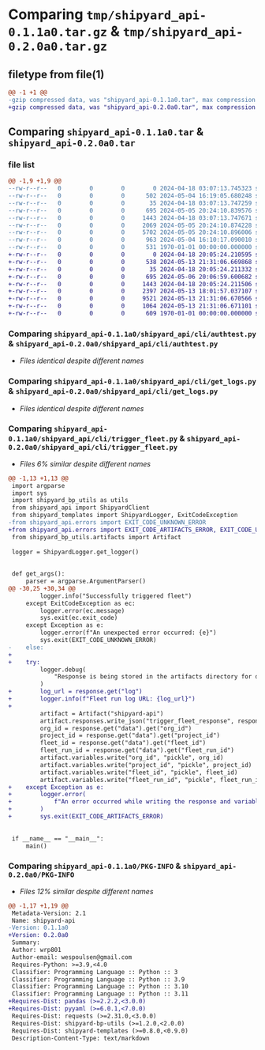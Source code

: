 # Comparing `tmp/shipyard_api-0.1.1a0.tar.gz` & `tmp/shipyard_api-0.2.0a0.tar.gz`

## filetype from file(1)

```diff
@@ -1 +1 @@
-gzip compressed data, was "shipyard_api-0.1.1a0.tar", max compression
+gzip compressed data, was "shipyard_api-0.2.0a0.tar", max compression
```

## Comparing `shipyard_api-0.1.1a0.tar` & `shipyard_api-0.2.0a0.tar`

### file list

```diff
@@ -1,9 +1,9 @@
--rw-r--r--   0        0        0        0 2024-04-18 03:07:13.745323 shipyard_api-0.1.1a0/README.md
--rw-r--r--   0        0        0      502 2024-05-04 16:19:05.680248 shipyard_api-0.1.1a0/pyproject.toml
--rw-r--r--   0        0        0       35 2024-04-18 03:07:13.747259 shipyard_api-0.1.1a0/shipyard_api/__init__.py
--rw-r--r--   0        0        0      695 2024-05-05 20:24:10.839576 shipyard_api-0.1.1a0/shipyard_api/cli/authtest.py
--rw-r--r--   0        0        0     1443 2024-04-18 03:07:13.747671 shipyard_api-0.1.1a0/shipyard_api/cli/get_logs.py
--rw-r--r--   0        0        0     2069 2024-05-05 20:24:10.874228 shipyard_api-0.1.1a0/shipyard_api/cli/trigger_fleet.py
--rw-r--r--   0        0        0     5702 2024-05-05 20:24:10.896006 shipyard_api-0.1.1a0/shipyard_api/client.py
--rw-r--r--   0        0        0      963 2024-05-04 16:10:17.090010 shipyard_api-0.1.1a0/shipyard_api/errors.py
--rw-r--r--   0        0        0      531 1970-01-01 00:00:00.000000 shipyard_api-0.1.1a0/PKG-INFO
+-rw-r--r--   0        0        0        0 2024-04-18 20:05:24.210595 shipyard_api-0.2.0a0/README.md
+-rw-r--r--   0        0        0      538 2024-05-13 21:31:06.669868 shipyard_api-0.2.0a0/pyproject.toml
+-rw-r--r--   0        0        0       35 2024-04-18 20:05:24.211332 shipyard_api-0.2.0a0/shipyard_api/__init__.py
+-rw-r--r--   0        0        0      695 2024-05-06 20:06:59.600682 shipyard_api-0.2.0a0/shipyard_api/cli/authtest.py
+-rw-r--r--   0        0        0     1443 2024-04-18 20:05:24.211506 shipyard_api-0.2.0a0/shipyard_api/cli/get_logs.py
+-rw-r--r--   0        0        0     2397 2024-05-13 18:01:57.037107 shipyard_api-0.2.0a0/shipyard_api/cli/trigger_fleet.py
+-rw-r--r--   0        0        0     9521 2024-05-13 21:31:06.670566 shipyard_api-0.2.0a0/shipyard_api/client.py
+-rw-r--r--   0        0        0     1064 2024-05-13 21:31:06.671101 shipyard_api-0.2.0a0/shipyard_api/errors.py
+-rw-r--r--   0        0        0      609 1970-01-01 00:00:00.000000 shipyard_api-0.2.0a0/PKG-INFO
```

### Comparing `shipyard_api-0.1.1a0/shipyard_api/cli/authtest.py` & `shipyard_api-0.2.0a0/shipyard_api/cli/authtest.py`

 * *Files identical despite different names*

### Comparing `shipyard_api-0.1.1a0/shipyard_api/cli/get_logs.py` & `shipyard_api-0.2.0a0/shipyard_api/cli/get_logs.py`

 * *Files identical despite different names*

### Comparing `shipyard_api-0.1.1a0/shipyard_api/cli/trigger_fleet.py` & `shipyard_api-0.2.0a0/shipyard_api/cli/trigger_fleet.py`

 * *Files 6% similar despite different names*

```diff
@@ -1,13 +1,13 @@
 import argparse
 import sys
 import shipyard_bp_utils as utils
 from shipyard_api import ShipyardClient
 from shipyard_templates import ShipyardLogger, ExitCodeException
-from shipyard_api.errors import EXIT_CODE_UNKNOWN_ERROR
+from shipyard_api.errors import EXIT_CODE_ARTIFACTS_ERROR, EXIT_CODE_UNKNOWN_ERROR
 from shipyard_bp_utils.artifacts import Artifact
 
 logger = ShipyardLogger.get_logger()
 
 
 def get_args():
     parser = argparse.ArgumentParser()
@@ -30,25 +30,34 @@
         logger.info("Successfully triggered fleet")
     except ExitCodeException as ec:
         logger.error(ec.message)
         sys.exit(ec.exit_code)
     except Exception as e:
         logger.error(f"An unexpected error occurred: {e}")
         sys.exit(EXIT_CODE_UNKNOWN_ERROR)
-    else:
+
+    try:
         logger.debug(
             "Response is being stored in the artifacts directory for downstream use"
         )
+        log_url = response.get("log")
+        logger.info(f"Fleet run log URL: {log_url}")
+
         artifact = Artifact("shipyard-api")
         artifact.responses.write_json("trigger_fleet_response", response)
         org_id = response.get("data").get("org_id")
         project_id = response.get("data").get("project_id")
         fleet_id = response.get("data").get("fleet_id")
         fleet_run_id = response.get("data").get("fleet_run_id")
         artifact.variables.write("org_id", "pickle", org_id)
         artifact.variables.write("project_id", "pickle", project_id)
         artifact.variables.write("fleet_id", "pickle", fleet_id)
         artifact.variables.write("fleet_run_id", "pickle", fleet_run_id)
+    except Exception as e:
+        logger.error(
+            f"An error occurred while writing the response and variables to the artifacts directory: {e}"
+        )
+        sys.exit(EXIT_CODE_ARTIFACTS_ERROR)
 
 
 if __name__ == "__main__":
     main()
```

### Comparing `shipyard_api-0.1.1a0/PKG-INFO` & `shipyard_api-0.2.0a0/PKG-INFO`

 * *Files 12% similar despite different names*

```diff
@@ -1,17 +1,19 @@
 Metadata-Version: 2.1
 Name: shipyard-api
-Version: 0.1.1a0
+Version: 0.2.0a0
 Summary: 
 Author: wrp801
 Author-email: wespoulsen@gmail.com
 Requires-Python: >=3.9,<4.0
 Classifier: Programming Language :: Python :: 3
 Classifier: Programming Language :: Python :: 3.9
 Classifier: Programming Language :: Python :: 3.10
 Classifier: Programming Language :: Python :: 3.11
+Requires-Dist: pandas (>=2.2.2,<3.0.0)
+Requires-Dist: pyyaml (>=6.0.1,<7.0.0)
 Requires-Dist: requests (>=2.31.0,<3.0.0)
 Requires-Dist: shipyard-bp-utils (>=1.2.0,<2.0.0)
 Requires-Dist: shipyard-templates (>=0.8.0,<0.9.0)
 Description-Content-Type: text/markdown
```

